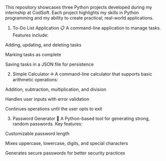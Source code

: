 This repository showcases three Python projects developed during my internship at CodSoft. Each project highlights my skills in Python programming and my ability to create practical, real-world applications.

1. To-Do List Application 📋
A command-line application to manage tasks. Features include:

Adding, updating, and deleting tasks

Marking tasks as complete

Saving tasks in a JSON file for persistence

2. Simple Calculator ➗
A command-line calculator that supports basic arithmetic operations:

Addition, subtraction, multiplication, and division

Handles user inputs with error validation

Continues operations until the user opts to exit

3. Password Generator 🔐
A Python-based tool for generating strong, random passwords. Key features:

Customizable password length

Mixes uppercase, lowercase, digits, and special characters

Generates secure passwords for better security practices
